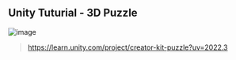 ## Unity Tuturial - 3D Puzzle

![image](https://github.com/user-attachments/assets/c566be33-eabb-4cf5-93c8-47a27bfc4b32)

> https://learn.unity.com/project/creator-kit-puzzle?uv=2022.3
